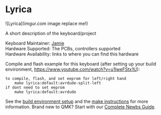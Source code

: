 # Lyrica

![Lyrica](imgur.com image replace me!)

A short description of the keyboard/project

Keyboard Maintainer: [Jamie](https://github.com/yourusername)  
Hardware Supported: The PCBs, controllers supported  
Hardware Availability: links to where you can find this hardware

Compile and flash example for this keyboard (after setting up your build environment, https://www.youtube.com/watch?v=u1lweFStx1U):

    to compile, flash, and set eeprom for left/right hand
        make lyrica:default:avrdude-split-left
    if dont need to set eeprom
        make lyrica:default:avrdude

See the [build environment setup](https://docs.qmk.fm/#/getting_started_build_tools) and the [make instructions](https://docs.qmk.fm/#/getting_started_make_guide) for more information. Brand new to QMK? Start with our [Complete Newbs Guide](https://docs.qmk.fm/#/newbs).
